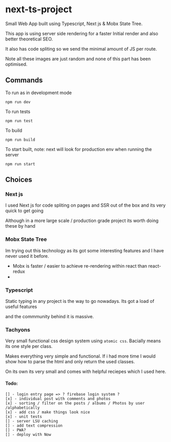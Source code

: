 # next-ts-project
Small Web App built using Typescript, Next js &amp; Mobx State Tree.

This app is using server side rendering for a faster Initial render and also better theoretical SEO.

It also has code spliting so we send the minimal amount of JS per route.

Note all these images are just random and none of this part has been optimised.


## Commands

To run as in development mode
```
npm run dev
```

To run tests
```
npm run test
```

To build
```
npm run build
```

To start built, note: next will look for production env when running the server
```
npm run start
```

## Choices

### Next js

I used Next js for code spliting on pages and SSR out of the box and its very quick to get going

Although in a more large scale / production grade project its worth doing these by hand

### Mobx State Tree

Im trying out this technology as its got some interesting features and I have never used it before.

- Mobx is faster / easier to achieve re-rendering within react than react-redux
- 

### Typescript

Static typing in any project is the way to go nowadays. Its got a load of useful features 

and the commmunity behind it is massive.

### Tachyons

Very small functional css design system using `atomic css`. Bacially means its one style per class.

Makes everything very simple and functional. If i had more time I would show how to parse the html and only return the used classes.

On its own its very small and comes with helpful reciepes which I used here. 

#### Todo:

```
[] - login entry page => ? firebase login system ?
[x] - individual post with comments and photos
[x] - sorting / filter on the posts / albums / Photos by user /alphabetically
[x] - add css / make things look nice
[x] - unit tests
[] - server LSU caching
[] - add text compression
[] - PWA?
[] - deploy with Now
```